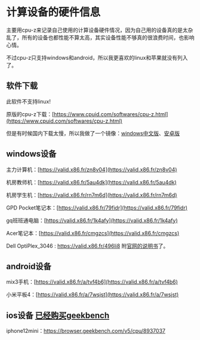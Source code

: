 # 计算设备的硬件信息

主要用cpu-z来记录自己使用的计算设备硬件情况，因为自己用的设备真的是太杂乱了，所有的设备也都性能不算太高，其实设备性能不够真的很浪费时间，也影响心情。

不过cpu-z只支持windows和android，所以我更喜欢的linux和苹果就没有列入了。

## 软件下载

此软件不支持linux!

原版的cpu-z下载：[https://www.cpuid.com/softwares/cpu-z.html](https://www.cpuid.com/softwares/cpu-z.html)

但是有时候国内下载太慢，所以我做了一个镜像：[windows中文版](https://nas.aqde.net:9090/fbsharing/gS4DXc16)、[安卓版](https://nas.aqde.net:9090/fbsharing/V4xfz4az)

## windows设备

主力计算机：[https://valid.x86.fr/zn8v04](https://valid.x86.fr/zn8v04)

机房教师机：[https://valid.x86.fr/5au4dk](https://valid.x86.fr/5au4dk)

机房学生机：[https://valid.x86.fr/rn7m6d](https://valid.x86.fr/rn7m6d)

GPD Pocket笔记本：[https://valid.x86.fr/79fidr](https://valid.x86.fr/79fidr)

gq班班通电脑：[https://valid.x86.fr/1k4afy](https://valid.x86.fr/1k4afy)

Acer笔记本：[https://valid.x86.fr/cmgzcs](https://valid.x86.fr/cmgzcs)

Dell OptiPlex_3046 : https://valid.x86.fr/496li8 附[官网的说明书](https://i.dell.com/sites/csdocuments/Business_large-Business_merchandizing_Documents/zh/cn/OptiPlex_3046_Technical_Spec_Sheet_ZH_CN_HR_yh_V3.pdf)了。

## android设备

mix3手机：[https://valid.x86.fr/a/tvf4b6](https://valid.x86.fr/a/tvf4b6)

小米平板4：[https://valid.x86.fr/a/7wsjst](https://valid.x86.fr/a/7wsjst)

## ios设备 [已经购买geekbench](https://browser.geekbench.com/)
iphone12mini：https://browser.geekbench.com/v5/cpu/8937037